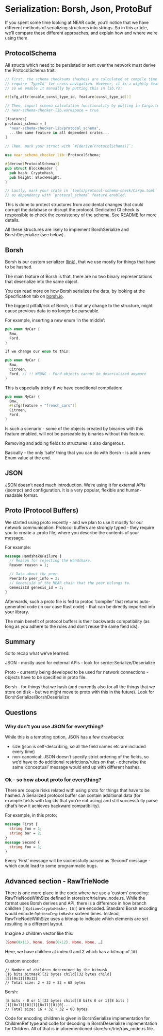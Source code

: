 # Serialization: Borsh, Json, ProtoBuf

If you spent some time looking at NEAR code, you’ll notice that we have
different methods of serializing structures into strings. So in this article,
we’ll compare these different approaches, and explain how and where we’re using
them.

## ProtocolSchema

All structs which need to be persisted or sent over the network must derive the
ProtocolSchema trait:

```rust
// First, the schema checksums (hashes) are calculated at compile time and
// require `TypeId` for cross-navigation. However, it is a nightly feature,
// so we enable it manually by putting this in lib.rs:

#![cfg_attr(enable_const_type_id, feature(const_type_id))]

// Then, import schema calculation functionality by putting in Cargo.toml:
// near-schema-checker-lib.workspace = true

[features]
protocol_schema = [
  "near-schema-checker-lib/protocol_schema",
  ...the same feature in all dependent crates...
]
 
// Then, mark your struct with `#[derive(ProtocolSchema)]`:

use near_schema_checker_lib::ProtocolSchema;

#[derive(ProtocolSchema)]
pub struct BlockHeader {
  pub hash: CryptoHash,
  pub height: BlockHeight,
}

// Lastly, mark your crate in `tools/protocol-schema-check/Cargo.toml`
// as dependency with `protocol_schema` feature enabled.

```

This is done to protect structures from accidental changes that could corrupt the 
database or disrupt the protocol. Dedicated CI check is responsible to check the 
consistency of the schema. See [README](../../../tools/protocol-schema-check/README.md) for more details.

All these structures are likely to implement BorshSerialize and BorshDeserialize (see below).

## Borsh

Borsh is our custom serializer ([link](https://github.com/near/borsh)), that we use
mostly for things that have to be hashed.

The main feature of Borsh is that, there are no two binary representations that
deserialize into the same object.

You can read more on how Borsh serializes the data, by looking at the Specification
tab on [borsh.io](https://borsh.io).

The biggest pitfall/risk of Borsh, is that any change to the structure, might
cause previous data to no longer be parseable.

For example, inserting a new enum ‘in the middle’:

```rust
pub enum MyCar {
  Bmw,
  Ford,
}

If we change our enum to this:

pub enum MyCar {
  Bmw,
  Citroen,
  Ford, // !! WRONG - Ford objects cannot be deserialized anymore
}
```

This is especially tricky if we have conditional compilation:

```rust
pub enum MyCar {
  Bmw,
  #[cfg(feature = "french_cars")]
  Citroen,
  Ford,
}
```

Is such a scenario - some of the objects created by binaries with this feature
enabled, will not be parseable by binaries without this feature.

Removing and adding fields to structures is also dangerous.

Basically - the only ‘safe’ thing that you can do with Borsh - is add a new Enum
value at the end.

## JSON

JSON doesn’t need much introduction. We’re using it for external APIs (jsonrpc)
and configuration. It is a very popular, flexible and human-readable format.

## Proto (Protocol Buffers)

We started using proto recently - and we plan to use it mostly for our network
communication. Protocol buffers are strongly typed - they require you to create
a .proto file, where you describe the contents of your message.

For example:

```proto
message HandshakeFailure {
  // Reason for rejecting the Handshake.
  Reason reason = 1;

  // Data about the peer.
  PeerInfo peer_info = 2;
  // GenesisId of the NEAR chain that the peer belongs to.
  GenesisId genesis_id = 3;
}
```

Afterwards, such a proto file is fed to protoc ‘compiler’ that returns
auto-generated code (in our case Rust code) - that can be directly imported into
your library.

The main benefit of protocol buffers is their backwards compatibility (as long
as you adhere to the rules and don’t reuse the same field ids).

## Summary

So to recap what we’ve learned:

JSON - mostly used for external APIs - look for serde::Serialize/Deserialize

Proto - currently being developed to be used for network connections - objects
have to be specified in proto file.

Borsh - for things that we hash (and currently also for all the things that we
store on disk - but we might move to proto with this in the future). Look for
BorshSerialize/BorshDeserialize

## Questions

### Why don’t you use JSON for everything?

While this is a tempting option, JSON has a few drawbacks:

* size (json is self-describing, so all the field names etc are included every time)
* non-canonical: JSON doesn’t specify strict ordering of the fields, so we’d
  have to do additional restrictions/rules on that - otherwise the same
  ‘conceptual’ message would end up with different hashes.

### Ok - so how about proto for everything?

There are couple risks related with using proto for things that have to be
hashed. A Serialized protocol buffer can contain additional data (for example
fields with tag ids that you’re not using) and still successfully parse (that’s
how it achieves backward compatibility).

For example, in this proto:

```proto
message First {
  string foo = 1;
  string bar = 2;
}
message Second {
  string foo = 1;
}
```

Every ‘First’ message will be successfully parsed as ‘Second’ message - which
could lead to some programmatic bugs.

## Advanced section - RawTrieNode

There is one more place in the code where we use a ‘custom’ encoding:
RawTrieNodeWithSize defined in store/src/trie/raw_node.rs.  While the format
uses Borsh derives and API, there is a difference in how branch children
(`[Option<CryptoHash>; 16]`) are encoded.  Standard Borsh encoding would
encode `Option<CryptoHash>` sixteen times.  Instead, RawTrieNodeWithSize uses
a bitmap to indicate which elements are set resulting in a different layout.

Imagine a children vector like this:

```rust
[Some(0x11), None, Some(0x12), None, None, …]
```

Here, we have children at index 0 and 2 which has a bitmap of `101`

Custom encoder:

```
// Number of children determined by the bitmask
[16 bits bitmask][32 bytes child][32 bytes child]
[5][0x11][0x12]
// Total size: 2 + 32 + 32 = 68 bytes
```

Borsh:

```
[8 bits - 0 or 1][32 bytes child][8 bits 0 or 1][8 bits ]
[1][0x11][0][1][0x11][0][0]...
// Total size: 16 + 32 + 32 = 80 bytes
```

Code for encoding children is given in BorshSerialize implementation for
ChildrenRef type and code for decoding in BorshDeserialize implementation for
Children.  All of that is in aforementioned store/src/trie/raw_node.rs file.
